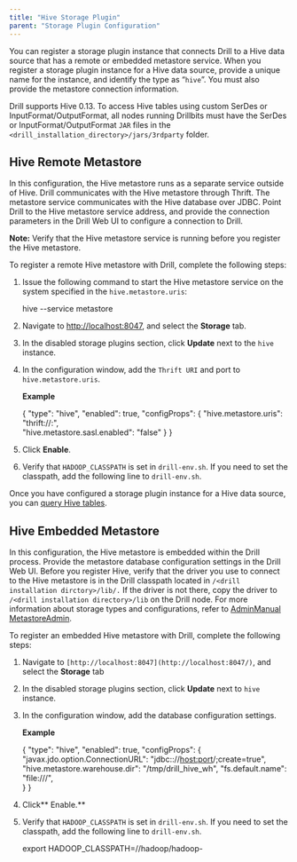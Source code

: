 ```yaml
---
title: "Hive Storage Plugin"
parent: "Storage Plugin Configuration"
---
```

You can register a storage plugin instance that connects Drill to a Hive data
source that has a remote or embedded metastore service. When you register a
storage plugin instance for a Hive data source, provide a unique name for the
instance, and identify the type as “`hive`”. You must also provide the
metastore connection information.

Drill supports Hive 0.13. To access Hive tables
using custom SerDes or InputFormat/OutputFormat, all nodes running Drillbits
must have the SerDes or InputFormat/OutputFormat `JAR` files in the 
`<drill_installation_directory>/jars/3rdparty` folder.

## Hive Remote Metastore

In this configuration, the Hive metastore runs as a separate service outside
of Hive. Drill communicates with the Hive metastore through Thrift. The
metastore service communicates with the Hive database over JDBC. Point Drill
to the Hive metastore service address, and provide the connection parameters
in the Drill Web UI to configure a connection to Drill.

**Note:** Verify that the Hive metastore service is running before you register the Hive metastore.

To register a remote Hive metastore with Drill, complete the following steps:

  1. Issue the following command to start the Hive metastore service on the system specified in the `hive.metastore.uris`:

        hive --service metastore
  2. Navigate to [http://localhost:8047](http://localhost:8047/), and select the **Storage** tab.
  3. In the disabled storage plugins section, click **Update** next to the `hive` instance.
  4. In the configuration window, add the `Thrift URI` and port to `hive.metastore.uris`.

     **Example**
     
        {
          "type": "hive",
          "enabled": true,
          "configProps": {
            "hive.metastore.uris": "thrift://<localhost>:<port>",  
            "hive.metastore.sasl.enabled": "false"
          }
        }       
  5. Click **Enable**.
  6. Verify that `HADOOP_CLASSPATH` is set in `drill-env.sh`. If you need to set the classpath, add the following line to `drill-env.sh`.

Once you have configured a storage plugin instance for a Hive data source, you
can [query Hive tables](/drill/docs/querying-hive/).

## Hive Embedded Metastore

In this configuration, the Hive metastore is embedded within the Drill
process. Provide the metastore database configuration settings in the Drill
Web UI. Before you register Hive, verify that the driver you use to connect to
the Hive metastore is in the Drill classpath located in `/<drill installation
dirctory>/lib/.` If the driver is not there, copy the driver to `/<drill
installation directory>/lib` on the Drill node. For more information about
storage types and configurations, refer to [AdminManual
MetastoreAdmin](/confluence/display/Hive/AdminManual+MetastoreAdmin).

To register an embedded Hive metastore with Drill, complete the following
steps:

  1. Navigate to `[http://localhost:8047](http://localhost:8047/)`, and select the **Storage** tab
  2. In the disabled storage plugins section, click **Update** next to `hive` instance.
  3. In the configuration window, add the database configuration settings.

     **Example**
     
        {
          "type": "hive",
          "enabled": true,
          "configProps": {
            "javax.jdo.option.ConnectionURL": "jdbc:<database>://<host:port>/<metastore database>;create=true",
            "hive.metastore.warehouse.dir": "/tmp/drill_hive_wh",
            "fs.default.name": "file:///",   
          }
        }
  4. Click** Enable.**
  5. Verify that `HADOOP_CLASSPATH` is set in `drill-env.sh`. If you need to set the classpath, add the following line to `drill-env.sh`.
  
        export HADOOP_CLASSPATH=/<directory path>/hadoop/hadoop-<version-number>